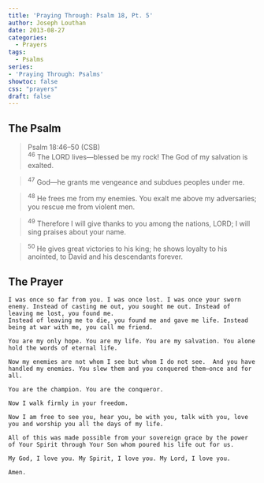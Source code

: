 ```yaml
---
title: 'Praying Through: Psalm 18, Pt. 5'
author: Joseph Louthan
date: 2013-08-27
categories:
  - Prayers
tags:
  - Psalms
series:
- 'Praying Through: Psalms'
showtoc: false
css: "prayers"
draft: false
---
```

## The Psalm

>Psalm 18:46–50 (CSB)  
><sup>46</sup> The LORD lives—blessed be my rock! The God of my salvation is exalted. 

><sup>47</sup> God—he grants me vengeance and subdues peoples under me. 

><sup>48</sup> He frees me from my enemies. You exalt me above my adversaries; you rescue me from violent men. 

><sup>49</sup> Therefore I will give thanks to you among the nations, LORD; I will sing praises about your name. 

><sup>50</sup> He gives great victories to his king; he shows loyalty to his anointed, to David and his descendants forever.

## The Prayer


```text
I was once so far from you. I was once lost. I was once your sworn enemy. Instead of casting me out, you sought me out. Instead of leaving me lost, you found me.
Instead of leaving me to die, you found me and gave me life. Instead being at war with me, you call me friend.

You are my only hope. You are my life. You are my salvation. You alone hold the words of eternal life.

Now my enemies are not whom I see but whom I do not see.  And you have handled my enemies. You slew them and you conquered them—once and for all.

You are the champion. You are the conqueror.

Now I walk firmly in your freedom.

Now I am free to see you, hear you, be with you, talk with you, love you and worship you all the days of my life.

All of this was made possible from your sovereign grace by the power of Your Spirit through Your Son whom poured his life out for us.

My God, I love you. My Spirit, I love you. My Lord, I love you.

Amen.
```
